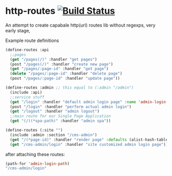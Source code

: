 http-routes  [![Build Status](https://travis-ci.org/deadtrickster/http-routes.svg?branch=master)](https://travis-ci.org/deadtrickster/http-routes)
===========
An attempt to create capabale http(url) routes lib without regexps, very early stage, 

Example route definitions

```lisp
(define-routes :api  
  ;;pages
  (get "/pages(/)" :handler "get pages")
  (post "/pages(/)" :handler "create new page")
  (get "/pages/:page-id" :handler "get page")
  (delete "/pages/:page-id" :handler "delete page")
  (post "/pages/:page-id" :handler "update page"))

(define-routes :admin ;; this equal to (:admin "/admin")
  (include :api)
  ;;service stuff
  (get "/login" :handler "default admin login page" :name 'admin-login-path)
  (post "/login" :handler "perform actual admin login")
  (get "/logout" :handler "admin logout")
  ;;main route for our Single Page Application
  (get "(/)(*spa-path)" :handler "admin spa"))

(define-routes (:site "")
  (include :admin :section "/cms-admin")
  (get "/(*page-id)" :handler "render page" :defaults (alist-hash-table '((:page-id . :latest))))
  (get "/cms-admin/login" :handler "site customized admin login page"))
```
after attaching these routes:
```lisp
(path-for 'admin-login-path)
"/cms-admin/login"
```
